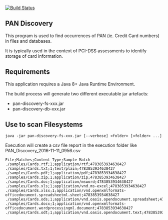 [![Build Status][travis-image]][travis-url]



## PAN Discovery

This program is used to find occurrences of PAN (ie. Credit Card numbers) in files and databases.

It is typically used in the context of PCI-DSS assessments to identify storage of card information.

## Requirements

This application requires a Java 8+ Java Runtime Environment.

The build process will generate two different executable jar artefacts:
* pan-discovery-fs-xxx.jar
* pan-discovery-db-xxx.jar



## Use to scan Filesystems

```
java -jar pan-discovery-fs-xxx.jar [--verbose] <folder> [<folder> ...]
```

Execution will create a csv file report in the execution folder like PAN_Discovery_2016-11-11_0956.csv

```
File;Matches;Content Type;Sample Match
./samples/Cards.rtf;1;application/rtf;4783853934638427
./samples/Cards.txt;1;text/plain;4783853934638427
./samples/Cards.pdf;1;application/pdf;4783853934638427
./samples/Cards.zip;1;application/zip;4783853934638427
./samples/Cards.doc;1;application/msword;4783853934638427
./samples/Cards.xls;1;application/vnd.ms-excel;4783853934638427
./samples/Cards.xlsx;1;application/vnd.openxmlformats-officedocument.spreadsheetml.sheet;4783853934638427
./samples/Cards.ods;1;application/vnd.oasis.opendocument.spreadsheet;4783853934638427
./samples/Cards.docx;1;application/vnd.openxmlformats-officedocument.wordprocessingml.document;4783853934638427
./samples/Cards.odt;1;application/vnd.oasis.opendocument.text;4783853934638427
```


[travis-image]: https://travis-ci.org/alcibiade/pan-discovery.svg?branch=master
[travis-url]: https://travis-ci.org/alcibiade/pan-discovery
